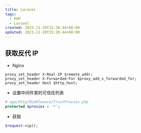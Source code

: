 ```yaml
---
title: Laravel
tags:
  - PHP
  - Laravel
created: 2023-11-20T15:28:44+08:00
updated: 2023-11-20T15:28:44+08:00
---
```

## 获取反代 IP

- Nginx

```Nginx
proxy_set_header X-Real-IP $remote_addr;
proxy_set_header X-Forwarded-For $proxy_add_x_forwarded_for;
proxy_set_header Host $http_host;
```

- 设置中间件里的可信任列表

```PHP
# app/Http/Middleware/TrustProxies.php
protected $proxies = '*';
```

- 获取

```PHP
$request->ip();
```
